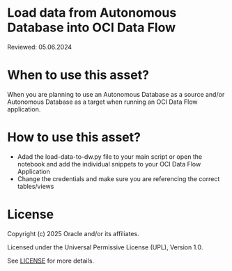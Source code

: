 # Load data from Autonomous Database into OCI Data Flow 

Reviewed: 05.06.2024

# When to use this asset?

When you are planning to use an Autonomous Database as a source and/or Autonomous Database as a target when running an OCI Data Flow application.

# How to use this asset?

- Adad the load-data-to-dw.py file to your main script or open the notebook and add the individual snippets to your OCI Data Flow Application
- Change the credentials and make sure you are referencing the correct tables/views

# License

Copyright (c) 2025 Oracle and/or its affiliates.

Licensed under the Universal Permissive License (UPL), Version 1.0.

See [LICENSE](https://github.com/oracle-devrel/technology-engineering/blob/main/LICENSE) for more details.
